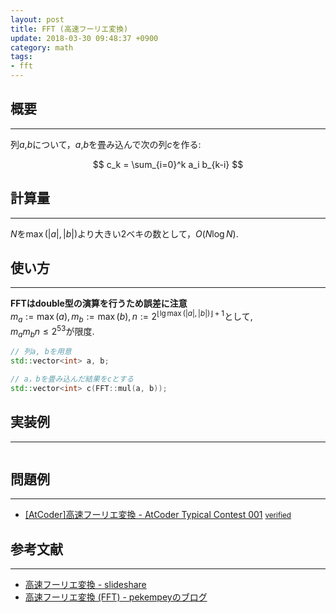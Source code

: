 ```yaml
---
layout: post
title: FFT (高速フーリエ変換)
update: 2018-03-30 09:48:37 +0900
category: math
tags:
- fft
---
```


## 概要
---
列$a$,$b$について，$a$,$b$を畳み込んで次の列$c$を作る:

$$
 c_k = \sum_{i=0}^k a_i b_{k-i}
$$

## 計算量
---
$N$を$\max(|a|, |b|)$より大きい$2$ベキの数として，$O(N\log N)$.

## 使い方
---
**FFTはdouble型の演算を行うため誤差に注意**  
$m_a:=\max(a), m_b:=\max(b), n:=2^{\lfloor\lg\max(|a|, |b|)\rfloor+1}$として,  
$m_a m_b n \leq 2^{53}$が限度.

```cpp
// 列a, bを用意
std::vector<int> a, b;

// a，bを畳み込んだ結果をcとする
std::vector<int> c(FFT::mul(a, b));
```

## 実装例
---
<pre class="cpp"><code src="https://raw.githubusercontent.com/satanic0258/Cpp_snippet/master/src/math/FFT.cpp"></code></pre>

## 問題例
---
- [\[AtCoder\]高速フーリエ変換 - AtCoder Typical Contest 001](https://atc001.contest.atcoder.jp/tasks/fft_c) <small>[verified](https://atc001.contest.atcoder.jp/submissions/2277619)</small>

## 参考文献
---
- [高速フーリエ変換 - slideshare](https://www.slideshare.net/chokudai/fft-49066791/)
- [高速フーリエ変換 (FFT) - pekempeyのブログ]()